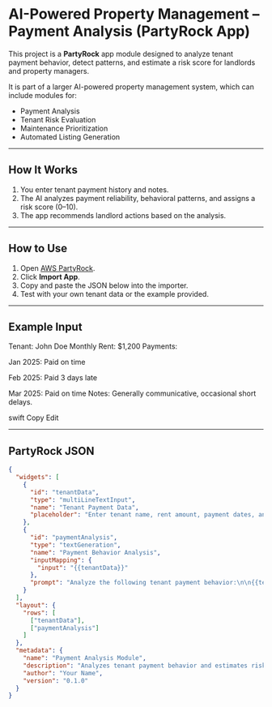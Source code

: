 # AI-Powered Property Management – Payment Analysis (PartyRock App)

This project is a **PartyRock** app module designed to analyze tenant payment behavior, detect patterns, and estimate a risk score for landlords and property managers.

It is part of a larger AI-powered property management system, which can include modules for:
- Payment Analysis
- Tenant Risk Evaluation
- Maintenance Prioritization
- Automated Listing Generation

---

## How It Works
1. You enter tenant payment history and notes.
2. The AI analyzes payment reliability, behavioral patterns, and assigns a risk score (0–10).
3. The app recommends landlord actions based on the analysis.

---

## How to Use
1. Open [AWS PartyRock](https://partyrock.aws/).
2. Click **Import App**.
3. Copy and paste the JSON below into the importer.
4. Test with your own tenant data or the example provided.

---

## Example Input
Tenant: John Doe
Monthly Rent: $1,200
Payments:

Jan 2025: Paid on time

Feb 2025: Paid 3 days late

Mar 2025: Paid on time
Notes: Generally communicative, occasional short delays.

swift
Copy
Edit

---

## PartyRock JSON
```json
{
  "widgets": [
    {
      "id": "tenantData",
      "type": "multiLineTextInput",
      "name": "Tenant Payment Data",
      "placeholder": "Enter tenant name, rent amount, payment dates, and behavior notes"
    },
    {
      "id": "paymentAnalysis",
      "type": "textGeneration",
      "name": "Payment Behavior Analysis",
      "inputMapping": {
        "input": "{{tenantData}}"
      },
      "prompt": "Analyze the following tenant payment behavior:\n\n{{tenantData}}\n\nProvide:\n- Payment reliability assessment\n- Observed patterns\n- Potential risk score (0-10)\n- Recommended landlord action"
    }
  ],
  "layout": {
    "rows": [
      ["tenantData"],
      ["paymentAnalysis"]
    ]
  },
  "metadata": {
    "name": "Payment Analysis Module",
    "description": "Analyzes tenant payment behavior and estimates risk score.",
    "author": "Your Name",
    "version": "0.1.0"
  }
}


